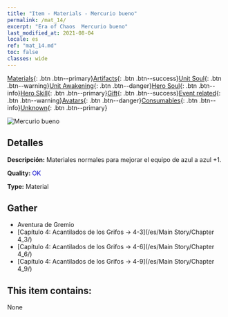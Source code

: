 ```yaml
---
title: "Item - Materials - Mercurio bueno"
permalink: /mat_14/
excerpt: "Era of Chaos  Mercurio bueno"
last_modified_at: 2021-08-04
locale: es
ref: "mat_14.md"
toc: false
classes: wide
---
```

 [Materials](/ItemsES/){: .btn .btn--primary}[Artifacts](/ItemsES/Artifacts/){: .btn .btn--success}[Unit Soul](/ItemsES/UnitSoul/){: .btn .btn--warning}[Unit Awakening](/ItemsES/UnitAwakening/){: .btn .btn--danger}[Hero Soul](/ItemsES/HeroSoul/){: .btn .btn--info}[Hero Skill](/ItemsES/HeroSkill/){: .btn .btn--primary}[Gift](/ItemsES/Gift/){: .btn .btn--success}[Event related](/ItemsES/Events/){: .btn .btn--warning}[Avatars](/ItemsES/Avatars/){: .btn .btn--danger}[Consumables](/ItemsES/Consumables/){: .btn .btn--info}[Unknown](/ItemsES/Unknown/){: .btn .btn--primary}

 ![Mercurio bueno](/images/t/i_cailiao_shuiyin1.png)

## Detalles
 **Descripción:** Materiales normales para mejorar el equipo de azul a azul +1.

 **Quality:** <span style="color: #0000CD">OK</span>

 **Type:** Material

## Gather

*    Aventura de Gremio 
*    [Capítulo 4: Acantilados de los Grifos -> 4-3](/es/Main Story/Chapter 4_3/) 
*    [Capítulo 4: Acantilados de los Grifos -> 4-6](/es/Main Story/Chapter 4_6/) 
*    [Capítulo 4: Acantilados de los Grifos -> 4-9](/es/Main Story/Chapter 4_9/) 

## This item contains:

  None

